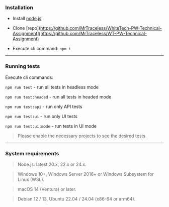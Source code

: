 ### Installation
- Install [node.js](https://nodejs.org/en/download)

- Clone [repo](https://github.com/MrTraceless/WhiteTech-PW-Technical-Assignment](https://github.com/MrTraceless/WT-PW-Technical-Assignment)

- Execute cli command: ```npm i```
***

### Running tests
Execute cli commands:

```npm run test``` - run all tests in headless mode

```npm run test:headed``` - run all tests in headed mode

```npm run test:api``` - run only API tests

```npm run test:ui``` - run only UI tests

```npm run test:ui:mode``` - run tests in UI mode

> Please enable the necessary projects to see the desired tests.
***

### System requirements
> Node.js: latest 20.x, 22.x or 24.x.

> Windows 10+, Windows Server 2016+ or Windows Subsystem for Linux (WSL).

> macOS 14 (Ventura) or later.

> Debian 12 / 13, Ubuntu 22.04 / 24.04 (x86-64 or arm64).
